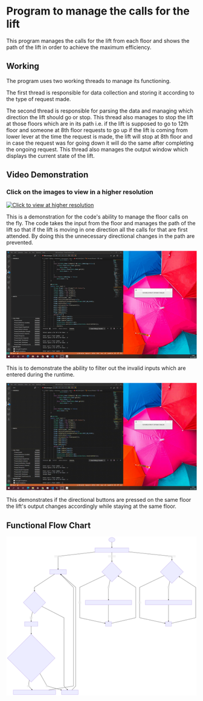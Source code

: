 
# Program to manage the calls for the lift
This program manages the calls for the lift from each floor and shows the path of the lift in order to achieve the maximum efficiency.

## Working

The program uses two working threads to manage its functioning.

The first thread is responsible for data collection and storing it according to the type of request made.

The second thread is responsible for parsing the data and managing which direction the lift should go or stop. This thread also manages to stop the lift at those floors which are in its path i.e. if the lift is supposed to go to 12th floor and someone at 8th floor requests to go up if the lift is coming from lower lever at the time the request is made, the lift will stop at 8th floor and in case the request was for going down it will do the same after completing the ongoing request. This thread also manages the output window which displays the current state of the lift.

## Video Demonstration

### Click on the images to view in a higher resolution

[![Click to view at higher resolution](https://github.com/SuperUserockx/InternshipSubmission/blob/main/md.content/floor-stack.gif)](https://youtu.be/g6xbX5fjv0U)

This is a demonstration for the code's ability to manage the floor calls on the fly. The code takes the input from the floor and manages the path of the lift so that if the lift is moving in one direction all the calls for that are first attended. By doing this the unnecessary directional changes in the path are prevented.


[![Click to view at higher resolution](https://github.com/SuperUserockx/InternshipSubmission/blob/main/md.content/invalid-detector.gif)](https://youtu.be/KZNM15MGp1g)

This is to demonstrate the ability to filter out the invalid inputs which are entered during the runtime.


[![Click to view at higher resolution](https://github.com/SuperUserockx/InternshipSubmission/blob/main/md.content/up-down-change-on-same-floor.gif)](https://youtu.be/BVqiPgGOZSM)

This demonstrates if the directional buttons are pressed on the same floor the lift's output changes accordingly while staying at the same floor.


##  Functional Flow Chart

<img src="https://github.com/SuperUserockx/InternshipSubmission/blob/main/md.content/flowchart.svg">
